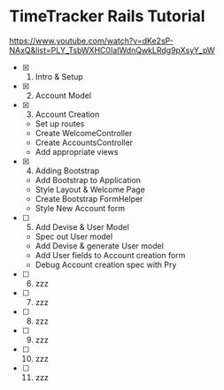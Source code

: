 # TimeTracker Rails Tutorial

https://www.youtube.com/watch?v=dKe2sP-NAxQ&list=PLY_TsbWXHC0IaIWdnQwkLRdg9pXsyY_pW

- [x] 1. Intro & Setup
- [x] 2. Account Model
- [x] 3. Account Creation
  - Set up routes
  - Create WelcomeController
  - Create AccountsController
  - Add appropriate views
- [x] 4. Adding Bootstrap
  - Add Bootstrap to Application
  - Style Layout & Welcome Page
  - Create Bootstrap FormHelper
  - Style New Account form
- [ ] 5. Add Devise & User Model
  - Spec out User model
  - Add Devise & generate User model
  - Add User fields to Account creation form
  - Debug Account creation spec with Pry
- [ ] 6. zzz
- [ ] 7. zzz
- [ ] 8. zzz
- [ ] 9. zzz
- [ ] 10. zzz
- [ ] 11. zzz

